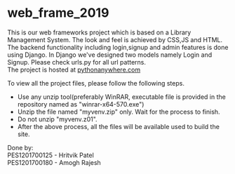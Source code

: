# web_frame_2019
This is our web frameworks project which is based on a Library Management System. The look and feel is achieved by CSS,JS and HTML.<br/>
The backend functionality including login,signup and admin features is done using Django. In Django we've designed two models namely Login and Signup. Please check urls.py for all url patterns.<br/>
The project is hosted at <a href="https://amoghrajesh.pythonanywhere.com/" rel="nofollow">pythonanywhere.com</a>

To view all the project files, please follow the following steps.
<ul>
  <li>Use any unzip tool(preferably WinRAR, executable file is provided in the repository named as "winrar-x64-570.exe")</li>
  <li>Unzip the file named "myvenv.zip" only. Wait for the process to finish.</li>
  <li>Do not unzip "myvenv.z01".</li>
  <li>After the above process, all the files will be available used to build the site.</li>
 </ul>

Done by:<br/>
PES1201700125 - Hritvik Patel<br/>
PES1201700180 - Amogh Rajesh
